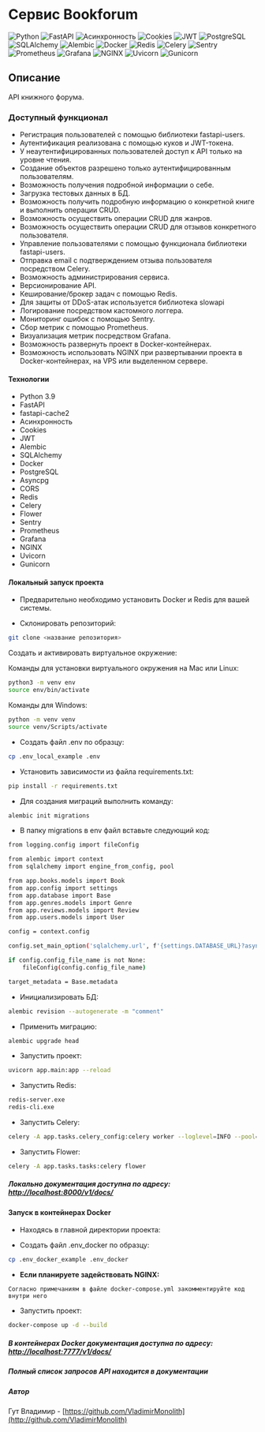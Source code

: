 # Cервис Bookforum

![Python](https://img.shields.io/badge/Python-464646?style=flat-square&logo=python)
![FastAPI](https://img.shields.io/badge/FastAPI-464646?style=flat-square&logo=fastapi)
![Асинхронность](https://img.shields.io/badge/Асинхронность-464646?style=flat-square)
![Cookies](https://img.shields.io/badge/Cookies-464646?style=flat-square)
![JWT](https://img.shields.io/badge/JWT-464646?style=flat-square&logo=JSON%20web%20tokens)
![PostgreSQL](https://img.shields.io/badge/PostgreSQL-464646?style=flat-square&logo=postgreSQL)
![SQLAlchemy](https://img.shields.io/badge/SQLAlchemy-464646?style=flat-square&logo=sqlalchemy)
![Alembic](https://img.shields.io/badge/Alembic-464646?style=flat-square)
![Docker](https://img.shields.io/badge/Docker-464646?style=flat-square&logo=docker)
![Redis](https://img.shields.io/badge/Redis-464646?style=flat-square&logo=redis)
![Celery](https://img.shields.io/badge/Celery-464646?style=flat-square&logo=celery)
![Sentry](https://img.shields.io/badge/-Sentry-464646?style=flat-square&logo=sentry)
![Prometheus](https://img.shields.io/badge/-Prometheus-464646?style=flat-square&logo=prometheus)
![Grafana](https://img.shields.io/badge/-Grafana-464646?style=flat-square&logo=grafana)
![NGINX](https://img.shields.io/badge/NGINX-464646?style=flat-square&logo=nginx)
![Uvicorn](https://img.shields.io/badge/Uvicorn-464646?style=flat-square)
![Gunicorn](https://img.shields.io/badge/Gunicorn-464646?style=flat-square&logo=gunicorn)

## Описание

API книжного форума.

### Доступный функционал

- Регистрация пользователей с помощью библиотеки fastapi-users.
- Аутентификация реализована с помощью куков и JWT-токена.
- У неаутентифицированных пользователей доступ к API только на уровне чтения.
- Создание объектов разрешено только аутентифицированным пользователям.
- Возможность получения подробной информации о себе.
- Загрузка тестовых данных в БД.
- Возможность получить подробную информацию о конкретной книге и выполнить операции CRUD.
- Возможность осуществить операции CRUD для жанров.
- Возможность осуществить операции CRUD для отзывов конкретного пользователя.
- Управление пользователями с помощью функционала библиотеки fastapi-users.
- Отправка email с подтверждением отзыва пользователя посредством Celery.
- Возможность администрирования сервиса.
- Версионирование API.
- Кеширование/брокер задач с помощью Redis.
- Для защиты от DDoS-атак используется библиотека slowapi
- Логирование посредством кастомного логгера.
- Мониторинг ошибок с помощью Sentry.
- Сбор метрик с помощью Prometheus.
- Визуализация метрик посредством Grafana.
- Возможность развернуть проект в Docker-контейнерах.
- Возможность использовать NGINX при развертывании проекта в Docker-контейнерах, на VPS или выделенном сервере.

#### Технологии

- Python 3.9
- FastAPI
- fastapi-cache2
- Асинхронность
- Cookies
- JWT
- Alembic
- SQLAlchemy
- Docker
- PostgreSQL
- Asyncpg
- CORS
- Redis
- Celery
- Flower
- Sentry
- Prometheus
- Grafana
- NGINX
- Uvicorn
- Gunicorn

#### Локальный запуск проекта

- Предварительно необходимо установить Docker и Redis для вашей системы.

- Склонировать репозиторий:

```bash
git clone <название репозитория>
```

Cоздать и активировать виртуальное окружение:

Команды для установки виртуального окружения на Mac или Linux:

```bash
python3 -m venv env
source env/bin/activate
```

Команды для Windows:

```bash
python -m venv venv
source venv/Scripts/activate
```

- Создать файл .env по образцу:

```bash
cp .env_local_example .env
```

- Установить зависимости из файла requirements.txt:

```bash
pip install -r requirements.txt
```

- Для создания миграций выполнить команду:

```bash
alembic init migrations
```

- В папку migrations в env файл вставьте следующий код:

```bash
from logging.config import fileConfig

from alembic import context
from sqlalchemy import engine_from_config, pool

from app.books.models import Book
from app.config import settings
from app.database import Base
from app.genres.models import Genre
from app.reviews.models import Review
from app.users.models import User

config = context.config

config.set_main_option('sqlalchemy.url', f'{settings.DATABASE_URL}?async_fallback=True')

if config.config_file_name is not None:
    fileConfig(config.config_file_name)

target_metadata = Base.metadata
```

- Инициализировать БД:

``` bash
alembic revision --autogenerate -m "comment"   
```

- Применить миграцию:

``` bash
alembic upgrade head 
```

- Запустить проект:

``` bash
uvicorn app.main:app --reload    
```

- Запустить Redis:

``` bash
redis-server.exe 
redis-cli.exe  
```

- Запустить Celery:

``` bash
celery -A app.tasks.celery_config:celery worker --loglevel=INFO --pool=solo
```

- Запустить Flower:

``` bash
celery -A app.tasks.tasks:celery flower
```

##### Локально документация доступна по адресу: <http://localhost:8000/v1/docs/>

#### Запуск в контейнерах Docker

- Находясь в главной директории проекта:

- Создать файл .env_docker по образцу:

```bash
cp .env_docker_example .env_docker 
```

- **Если планируете задействовать NGINX:**

```
Согласно примечаниям в файле docker-compose.yml закомментируйте код внутри него
```

- Запустить проект:

``` bash
docker-compose up -d --build  
```

##### В контейнерах Docker документация доступна по адресу: <http://localhost:7777/v1/docs/>

##### Полный список запросов API находится в документации

##### Автор

Гут Владимир - [https://github.com/VladimirMonolith](http://github.com/VladimirMonolith)
